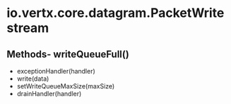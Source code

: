 # io.vertx.core.datagram.PacketWritestream
## Methods- writeQueueFull()
- exceptionHandler(handler)
- write(data)
- setWriteQueueMaxSize(maxSize)
- drainHandler(handler)
